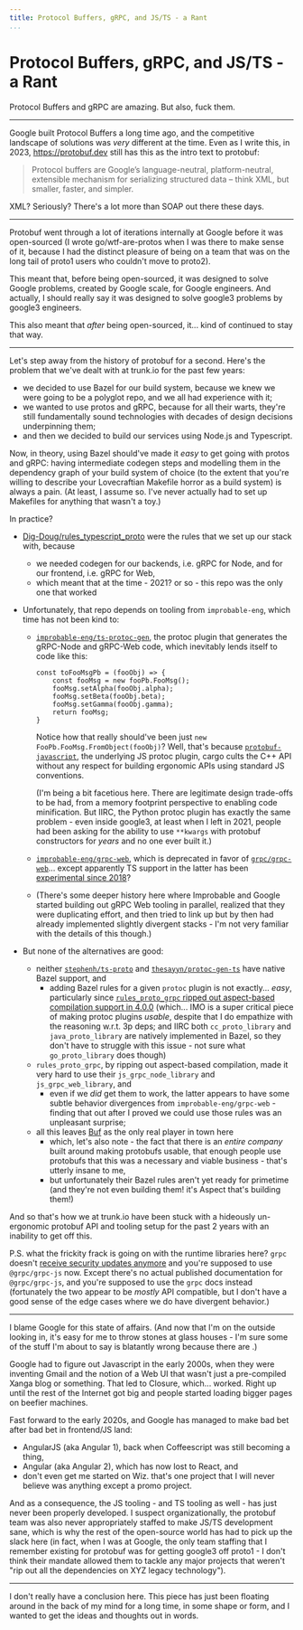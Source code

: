 ```yaml
---
title: Protocol Buffers, gRPC, and JS/TS - a Rant
...
```


# Protocol Buffers, gRPC, and JS/TS - a Rant

Protocol Buffers and gRPC are amazing. But also, fuck them.

---

Google built Protocol Buffers a long time ago, and the competitive landscape of solutions was _very_ different at the time. Even as I write this, in 2023, https://protobuf.dev still has this as the intro text to protobuf:

> Protocol buffers are Google’s language-neutral, platform-neutral, extensible mechanism for serializing structured data – think XML, but smaller, faster, and simpler. 

XML? Seriously? There's a lot more than SOAP out there these days.

---

Protobuf went through a lot of iterations internally at Google before it was open-sourced (I wrote go/wtf-are-protos when I was there to make sense of it, because I had the distinct pleasure of being on a team that was on the long tail of proto1 users who couldn't move to proto2).

This meant that, before being open-sourced, it was designed to solve Google problems, created by Google scale, for Google engineers. And actually, I should really say it was designed to solve google3 problems by google3 engineers.

This also meant that _after_ being open-sourced, it... kind of continued to stay that way.

---

Let's step away from the history of protobuf for a second. Here's the problem that we've dealt with at trunk.io for the past few years:

* we decided to use Bazel for our build system, because we knew we were going to be a polyglot repo, and we all had experience with it;
* we wanted to use protos and gRPC, because for all their warts, they're still fundamentally sound technologies with decades of design decisions underpinning them;
* and then we decided to build our services using Node.js and Typescript.

Now, in theory, using Bazel should've made it _easy_ to get going with protos and gRPC: having intermediate codegen steps and modelling them in the dependency graph of your build system of choice (to the extent that you're willing to describe your Lovecraftian Makefile horror as a build system) is always a pain. (At least, I assume so. I've never actually had to set up Makefiles for anything that wasn't a toy.)

In practice?

* [Dig-Doug/rules_typescript_proto](https://github.com/Dig-Doug/rules_typescript_proto) were the rules that we set up our stack with, because
  * we needed codegen for our backends, i.e. gRPC for Node, and for our frontend, i.e. gRPC for Web,
  * which meant that at the time - 2021? or so - this repo was the only one that worked
* Unfortunately, that repo depends on tooling from `improbable-eng`, which time has not been kind to:
  * [`improbable-eng/ts-protoc-gen`](https://github.com/improbable-eng/ts-protoc-gen), the protoc plugin that generates the gRPC-Node and gRPC-Web code, which inevitably lends itself to code like this:

    ```
    const toFooMsgPb = (fooObj) => {
        const fooMsg = new fooPb.FooMsg();
        fooMsg.setAlpha(fooObj.alpha);
        fooMsg.setBeta(fooObj.beta);
        fooMsg.setGamma(fooObj.gamma);
        return fooMsg;
    }
    ```

    Notice how that really should've been just `new FooPb.FooMsg.FromObject(fooObj)`? Well, that's because [`protobuf-javascript`](https://github.com/protocolbuffers/protobuf-javascript), the underlying JS protoc plugin, cargo cults the C++ API without any respect for building ergonomic APIs using standard JS conventions.

    (I'm being a bit facetious here. There are legitimate design trade-offs to be had, from a memory footprint perspective to enabling code minification. But IIRC, the Python protoc plugin has exactly the same problem - even inside google3, at least when I left in 2021, people had been asking for the ability to use `**kwargs` with protobuf constructors for _years_ and no one ever built it.)
  * [`improbable-eng/grpc-web`](https://github.com/improbable-eng/grpc-web), which is deprecated in favor of [`grpc/grpc-web`](https://github.com/grpc/grpc-web)... except apparently TS support in the latter has been [experimental since 2018](https://github.com/grpc/grpc-web/blame/49d3b7086895de22b44ec7be29b4c259b553bff8/README.md#L100-L103)?
  * (There's some deeper history here where Improbable and Google started building out gRPC Web tooling in parallel, realized that they were duplicating effort, and then tried to link up but by then had already implemented slightly divergent stacks - I'm not very familiar with the details of this though.)

* But none of the alternatives are good:

  * neither [`stephenh/ts-proto`](https://github.com/stephenh/ts-proto) and [`thesayyn/protoc-gen-ts`](https://github.com/thesayyn/protoc-gen-ts) have native Bazel support, and
    * adding Bazel rules for a given `protoc` plugin is not exactly... _easy_, particularly since [`rules_proto_grpc` ripped out aspect-based compilation support in 4.0.0](https://rules-proto-grpc.com/en/latest/changelog.html#4.0.0) (which... IMO is a super critical piece of making protoc plugins _usable_, despite that I do empathize with the reasoning w.r.t. 3p deps; and IIRC both `cc_proto_library` and `java_proto_library` are natively implemented in Bazel, so they don't have to struggle with this issue - not sure what `go_proto_library` does though)
  * `rules_proto_grpc`, by ripping out aspect-based compilation, made it very hard to use their `js_grpc_node_library` and `js_grpc_web_library`, and
    * even if we _did_ get them to work, the latter appears to have some subtle behavior divergences from `improbable-eng/grpc-web` - finding that out after I proved we could use those rules was an unpleasant surprise;
  * all this leaves [Buf](https://buf.build/) as the only real player in town here
    * which, let's also note - the fact that there is an _entire company_ built around making protobufs usable, that enough people use protobufs that this was a necessary and viable business - that's utterly insane to me,
    * but unfortunately their Bazel rules aren't yet ready for primetime (and they're not even building them! it's Aspect that's building them!)

And so that's how we at trunk.io have been stuck with a hideously un-ergonomic protobuf API and tooling setup for the past 2 years with an inability to get off this.

P.S. what the frickity frack is going on with the runtime libraries here? `grpc` doesn't [receive security updates anymore](https://www.npmjs.com/package/grpc) and you're supposed to use `@grpc/grpc-js` now. Except there's no actual published documentation for `@grpc/grpc-js`, and you're supposed to use the `grpc` docs instead (fortunately the two appear to be _mostly_ API compatible, but I don't have a good sense of the edge cases where we do have divergent behavior.)

---

I blame Google for this state of affairs. (And now that I'm on the outside looking in, it's easy for me to throw stones at glass houses - I'm sure some of the stuff I'm about to say is blatantly wrong because there are <insert internal design constraints here>.)

Google had to figure out Javascript in the early 2000s, when they were inventing Gmail and the notion of a Web UI that wasn't just a pre-compiled Xanga blog or something. That led to Closure, which... worked. Right up until the rest of the Internet got big and people started loading bigger pages on beefier machines.

Fast forward to the early 2020s, and Google has managed to make bad bet after bad bet in frontend/JS land:

* AngularJS (aka Angular 1), back when Coffeescript was still becoming a thing,
* Angular (aka Angular 2), which has now lost to React, and
* don't even get me started on Wiz. that's one project that I will never believe was anything except a promo project.

And as a consequence, the JS tooling - and TS tooling as well - has just never been properly developed. I suspect organizationally, the protobuf team was also never appropriately staffed to make JS/TS development sane, which is why the rest of the open-source world has had to pick up the slack here (in fact, when I was at Google, the only team staffing that I remember existing for protobuf was for getting google3 off proto1 - I don't think their mandate allowed them to tackle any major projects that weren't "rip out all the dependencies on XYZ legacy technology").

---

I don't really have a conclusion here. This piece has just been floating around in the back of my mind for a long time, in some shape or form, and I wanted to get the ideas and thoughts out in words.

